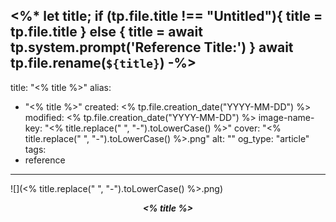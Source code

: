 <%*
let title;
if (tp.file.title !== "Untitled"){
	title = tp.file.title
} else {
	title = await tp.system.prompt('Reference Title:')
}
await tp.file.rename(`${title}`)
-%>
---
title: "<% title %>"
alias:
- "<% title %>"
created: <% tp.file.creation_date("YYYY-MM-DD") %>
modified: <% tp.file.creation_date("YYYY-MM-DD") %>
image-name-key: "<% title.replace(" ", "-").toLowerCase() %>"
cover: "<% title.replace(" ", "-").toLowerCase() %>.png"
alt: ""
og_type: "article"
tags:
- reference
---

![](<% title.replace(" ", "-").toLowerCase() %>.png)

*<center>**<% title %>**</center>*